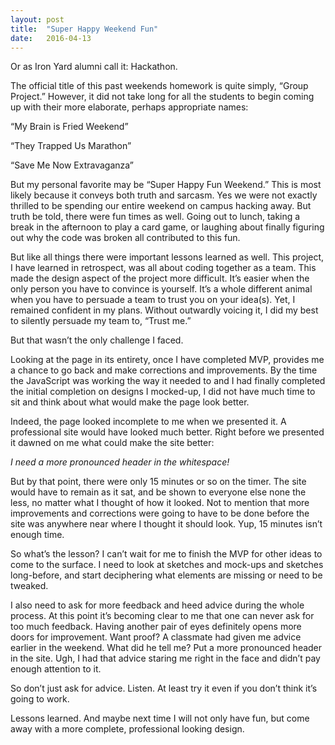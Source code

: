 ```yaml
---
layout: post
title:  "Super Happy Weekend Fun"
date:   2016-04-13
---
```


Or as Iron Yard alumni call it: Hackathon.

The official title of this past weekends homework is quite simply, “Group Project.” However, it did not take long for all the students to begin coming up with their more elaborate, perhaps appropriate names:

“My Brain is Fried Weekend”

“They Trapped Us Marathon”

“Save Me Now Extravaganza”

But my personal favorite may be “Super Happy Fun Weekend.” This is most likely because it conveys both truth and sarcasm. Yes we were not exactly thrilled to be spending our entire weekend on campus hacking away. But truth be told, there were fun times as well. Going out to lunch, taking a break in the afternoon to play a card game, or laughing about finally figuring out why the code was broken all contributed to this fun.

But like all things there were important lessons learned as well. This project, I have learned in retrospect, was all about coding together as a team. This made the design aspect of the project more difficult. It’s easier when the only person you have to convince is yourself. It’s a whole different animal when you have to persuade a team to trust you on your idea(s). Yet, I remained confident in my plans. Without outwardly voicing it, I did my best to silently persuade my team to, “Trust me.”

But that wasn’t the only challenge I faced.

Looking at the page in its entirety, once I have completed MVP, provides me a chance to go back and make corrections and improvements. By the time the JavaScript was working the way it needed to and I had finally completed the initial completion on designs I mocked-up, I did not have much time to sit and think about what would make the page look better.

Indeed, the page looked incomplete to me when we presented it. A professional site would have looked much better. Right before we presented it dawned on me what could make the site better:

*I need a more pronounced header in the whitespace!*

But by that point, there were only 15 minutes or so on the timer. The site would have to remain as it sat, and be shown to everyone else none the less, no matter what I thought of how it looked. Not to mention that more improvements and corrections were going to have to be done before the site was anywhere near where I thought it should look. Yup, 15 minutes isn’t enough time.

So what’s the lesson? I can’t wait for me to finish the MVP for other ideas to come to the surface. I need to look at sketches and mock-ups and sketches long-before, and start deciphering what elements are missing or need to be tweaked.

I also need to ask for more feedback and heed advice during the whole process. At this point it’s becoming clear to me that one can never ask for too much feedback. Having another pair of eyes definitely opens more doors for improvement. Want proof? A classmate had given me advice earlier in the weekend. What did he tell me? Put a more pronounced header in the site. Ugh, I had that advice staring me right in the face and didn’t pay enough attention to it.

So don’t just ask for advice. Listen. At least try it even if you don’t think it’s going to work.

Lessons learned. And maybe next time I will not only have fun, but come away with a more complete, professional looking design.